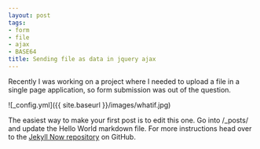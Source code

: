 ```yaml
---
layout: post
tags: 
- form
- file
- ajax
- BASE64
title: Sending file as data in jquery ajax
---
```


Recently I was working on a project where I needed to upload a file in a single page application, so form submission was out of the question.

![_config.yml]({{ site.baseurl }}/images/whatif.jpg)

The easiest way to make your first post is to edit this one. Go into /_posts/ and update the Hello World markdown file. For more instructions head over to the [Jekyll Now repository](https://github.com/barryclark/jekyll-now) on GitHub.